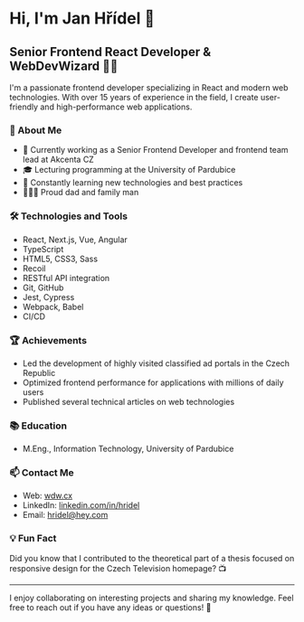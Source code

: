 # Hi, I'm Jan Hřídel 👋

## Senior Frontend React Developer & WebDevWizard 🧙‍♂️

I'm a passionate frontend developer specializing in React and modern web technologies. With over 15 years of experience in the field, I create user-friendly and high-performance web applications.

### 🚀 About Me

- 💼 Currently working as a Senior Frontend Developer and frontend team lead at Akcenta CZ
- 🎓 Lecturing programming at the University of Pardubice
- 🌱 Constantly learning new technologies and best practices
- 👨‍👩‍👧 Proud dad and family man

### 🛠️ Technologies and Tools

- React, Next.js, Vue, Angular
- TypeScript
- HTML5, CSS3, Sass
- Recoil
- RESTful API integration
- Git, GitHub
- Jest, Cypress
- Webpack, Babel
- CI/CD

### 🏆 Achievements

- Led the development of highly visited classified ad portals in the Czech Republic
- Optimized frontend performance for applications with millions of daily users
- Published several technical articles on web technologies

### 📚 Education

- M.Eng., Information Technology, University of Pardubice

### 📫 Contact Me

- Web: [wdw.cx](https://wdw.cx)
- LinkedIn: [linkedin.com/in/hridel](https://linkedin.com/in/hridel)
- Email: hridel@hey.com

### 💡 Fun Fact

Did you know that I contributed to the theoretical part of a thesis focused on responsive design for the Czech Television homepage? 📺

---

I enjoy collaborating on interesting projects and sharing my knowledge. Feel free to reach out if you have any ideas or questions! 🤝
